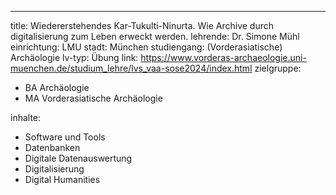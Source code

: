 ---
title: Wiedererstehendes Kar-Tukulti-Ninurta. Wie Archive durch digitalisierung zum Leben erweckt werden.
lehrende: Dr. Simone Mühl
einrichtung: LMU 
stadt: München
studiengang: (Vorderasiatische) Archäologie
lv-typ: Übung
link: https://www.vorderas-archaeologie.uni-muenchen.de/studium_lehre/lvs_vaa-sose2024/index.html
zielgruppe:
- BA Archäologie
- MA Vorderasiatische Archäologie
  

inhalte:
  - Software und Tools
  - Datenbanken
  - Digitale Datenauswertung
  - Digitalisierung
  - Digital Humanities
  
 
